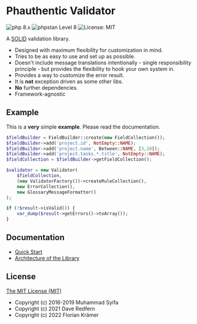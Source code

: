# Phauthentic Validator

![php 8.x](https://img.shields.io/static/v1?label=php&message=8.x&color=787CB5&style=for-the-badge)
![phpstan Level 8](https://img.shields.io/static/v1?label=phpstan&message=Level%208&color=%3CCOLOR%3E&style=for-the-badge)
![License: MIT](https://img.shields.io/static/v1?label=License&message=MIT&color=%3CCOLOR%3E&style=for-the-badge)

A [SOLID][1] validation library.

* Designed with maximum flexibility for customization in mind.
* Tries to be as easy to use and set up as possible.
* Doesn't include message translations intentionally - single responsibility principle - but provides the flexibility to hook your own system in.
* Provides a way to customize the error result.
* It is **not** exception driven as some other libs.
* **No** further dependencies.
* Framework-agnostic

## Example

This is a **very** simple **example**. Please read the documentation.

```php
$fieldBuilder = FieldBuilder::create(new FieldCollection());
$fieldBuilder->add('project.id', NotEmpty::NAME);
$fieldBuilder->add('project.name', Between::NAME, [3,10]);
$fieldBuilder->add('project.tasks.*.title', NotEmpty::NAME);
$fieldCollection = $fieldBuilder->getFieldCollection();

$validator = new Validator(
    $fieldCollection,
    (new ValidatorFactory())->createRuleCollection(),
    new ErrorCollection(),
    new GlossaryMessageFormatter()
);

if (!$result->isValid()) {
    var_dump($result->getErrors()->toArray());
}
```

## Documentation

 * [Quick Start](docs/Quick-Start.md)
 * [Architecture of the Library](docs/Architecture.md)

## License

[The MIT License (MIT)](LICENSE)

- Copyright (c) 2016-2019 Muhammad Syifa
- Copyright (c) 2021 Dave Redfern
- Copyright (c) 2022 Florian Krämer

[1]: https://en.wikipedia.org/wiki/SOLID
